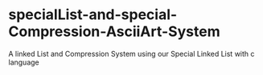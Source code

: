 # specialList-and-special-Compression-AsciiArt-System
A linked List and Compression System using our Special Linked List with c language 
